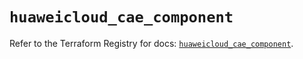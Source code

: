 # `huaweicloud_cae_component`

Refer to the Terraform Registry for docs: [`huaweicloud_cae_component`](https://registry.terraform.io/providers/huaweicloud/huaweicloud/1.71.1/docs/resources/cae_component).
